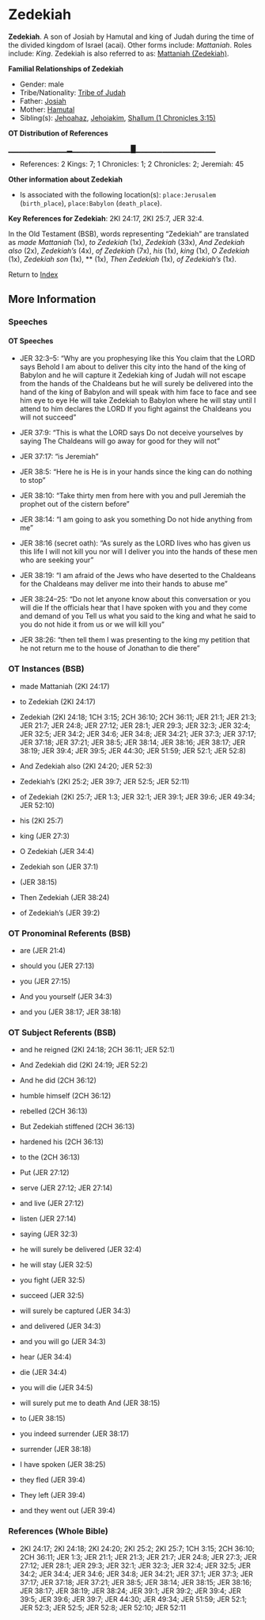 # Zedekiah
**Zedekiah**. 
A son of Josiah by Hamutal and king of Judah during the time of the divided kingdom of Israel (acai). 
Other forms include: 
*Mattaniah*. 
Roles include: 
_King_. 
Zedekiah is also referred to as: 
[Mattaniah (Zedekiah)](Mattaniah.11.md). 




**Familial Relationships of Zedekiah**


* Gender: male
* Tribe/Nationality: [Tribe of Judah](../../../groups/md/acai/Judah.md)
* Father: [Josiah](Josiah.md)
* Mother: [Hamutal](Hamutal.md)
* Sibling(s): [Jehoahaz](Jehoahaz.3.md), [Jehoiakim](Jehoiakim.md), [Shallum (1 Chronicles 3:15)](Shallum.5.md)


**OT Distribution of References**

▁▁▁▁▁▁▁▁▁▁▁▂▁▁▁▁▁▁▁▁▁▁▁█▁▁▁▁▁▁▁▁▁▁▁▁▁▁▁
* References: 2 Kings: 7; 1 Chronicles: 1; 2 Chronicles: 2; Jeremiah: 45





**Other information about Zedekiah**


* Is associated with the following location(s): 
`place:Jerusalem` (`birth_place`), `place:Babylon` (`death_place`). 


**Key References for Zedekiah**: 
2KI 24:17, 2KI 25:7, JER 32:4. 


In the Old Testament (BSB), words representing “Zedekiah” are translated as 
*made Mattaniah* (1x), *to Zedekiah* (1x), *Zedekiah* (33x), *And Zedekiah also* (2x), *Zedekiah’s* (4x), *of Zedekiah* (7x), *his* (1x), *king* (1x), *O Zedekiah* (1x), *Zedekiah son* (1x), ** (1x), *Then Zedekiah* (1x), *of Zedekiah’s* (1x). 




Return to [Index](00-Index.md)

## More Information

### Speeches

#### OT Speeches

* JER 32:3–5: “Why are you prophesying like this You claim that the LORD says Behold I am about to deliver this city into the hand of the king of Babylon and he will capture it Zedekiah king of Judah will not escape from the hands of the Chaldeans but he will surely be delivered into the hand of the king of Babylon and will speak with him face to face and see him eye to eye He will take Zedekiah to Babylon where he will stay until I attend to him declares the LORD If you fight against the Chaldeans you will not succeed”

* JER 37:9: “This is what the LORD says Do not deceive yourselves by saying The Chaldeans will go away for good for they will not”

* JER 37:17: “is Jeremiah”

* JER 38:5: “Here he is He is in your hands since the king can do nothing to stop”

* JER 38:10: “Take thirty men from here with you and pull Jeremiah the prophet out of the cistern before”

* JER 38:14: “I am going to ask you something Do not hide anything from me”

* JER 38:16 (secret oath): “As surely as the LORD lives who has given us this life I will not kill you nor will I deliver you into the hands of these men who are seeking your”

* JER 38:19: “I am afraid of the Jews who have deserted to the Chaldeans for the Chaldeans may deliver me into their hands to abuse me”

* JER 38:24–25: “Do not let anyone know about this conversation or you will die If the officials hear that I have spoken with you and they come and demand of you Tell us what you said to the king and what he said to you do not hide it from us or we will kill you”

* JER 38:26: “then tell them I was presenting to the king my petition that he not return me to the house of Jonathan to die there”

### OT Instances (BSB)

* made Mattaniah (2KI 24:17)

* to Zedekiah (2KI 24:17)

* Zedekiah (2KI 24:18; 1CH 3:15; 2CH 36:10; 2CH 36:11; JER 21:1; JER 21:3; JER 21:7; JER 24:8; JER 27:12; JER 28:1; JER 29:3; JER 32:3; JER 32:4; JER 32:5; JER 34:2; JER 34:6; JER 34:8; JER 34:21; JER 37:3; JER 37:17; JER 37:18; JER 37:21; JER 38:5; JER 38:14; JER 38:16; JER 38:17; JER 38:19; JER 39:4; JER 39:5; JER 44:30; JER 51:59; JER 52:1; JER 52:8)

* And Zedekiah also (2KI 24:20; JER 52:3)

* Zedekiah’s (2KI 25:2; JER 39:7; JER 52:5; JER 52:11)

* of Zedekiah (2KI 25:7; JER 1:3; JER 32:1; JER 39:1; JER 39:6; JER 49:34; JER 52:10)

* his (2KI 25:7)

* king (JER 27:3)

* O Zedekiah (JER 34:4)

* Zedekiah son (JER 37:1)

*  (JER 38:15)

* Then Zedekiah (JER 38:24)

* of Zedekiah’s (JER 39:2)



### OT Pronominal Referents (BSB)

* are (JER 21:4)

* should you (JER 27:13)

* you (JER 27:15)

* And you yourself (JER 34:3)

* and you (JER 38:17; JER 38:18)



### OT Subject Referents (BSB)

* and he reigned (2KI 24:18; 2CH 36:11; JER 52:1)

* And Zedekiah did (2KI 24:19; JER 52:2)

* And he did (2CH 36:12)

* humble himself (2CH 36:12)

* rebelled (2CH 36:13)

* But Zedekiah stiffened (2CH 36:13)

* hardened his (2CH 36:13)

* to the (2CH 36:13)

* Put (JER 27:12)

* serve (JER 27:12; JER 27:14)

* and live (JER 27:12)

* listen (JER 27:14)

* saying (JER 32:3)

* he will surely be delivered (JER 32:4)

* he will stay (JER 32:5)

* you fight (JER 32:5)

* succeed (JER 32:5)

* will surely be captured (JER 34:3)

* and delivered (JER 34:3)

* and you will go (JER 34:3)

* hear (JER 34:4)

* die (JER 34:4)

* you will die (JER 34:5)

* will surely put me to death And (JER 38:15)

* to (JER 38:15)

* you indeed surrender (JER 38:17)

* surrender (JER 38:18)

* I have spoken (JER 38:25)

* they fled (JER 39:4)

* They left (JER 39:4)

* and they went out (JER 39:4)



### References (Whole Bible)

* 2KI 24:17; 2KI 24:18; 2KI 24:20; 2KI 25:2; 2KI 25:7; 1CH 3:15; 2CH 36:10; 2CH 36:11; JER 1:3; JER 21:1; JER 21:3; JER 21:7; JER 24:8; JER 27:3; JER 27:12; JER 28:1; JER 29:3; JER 32:1; JER 32:3; JER 32:4; JER 32:5; JER 34:2; JER 34:4; JER 34:6; JER 34:8; JER 34:21; JER 37:1; JER 37:3; JER 37:17; JER 37:18; JER 37:21; JER 38:5; JER 38:14; JER 38:15; JER 38:16; JER 38:17; JER 38:19; JER 38:24; JER 39:1; JER 39:2; JER 39:4; JER 39:5; JER 39:6; JER 39:7; JER 44:30; JER 49:34; JER 51:59; JER 52:1; JER 52:3; JER 52:5; JER 52:8; JER 52:10; JER 52:11



